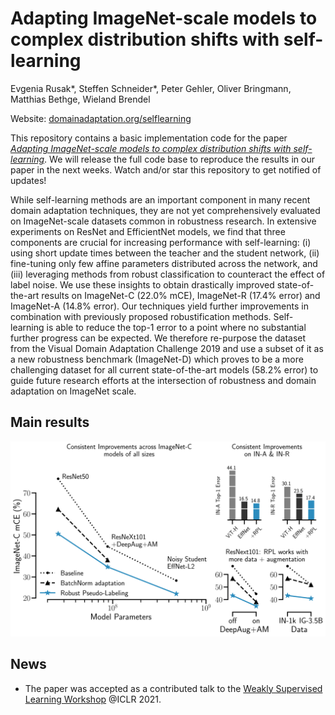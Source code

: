 # Adapting ImageNet-scale models to complex distribution shifts with self-learning

Evgenia Rusak*, Steffen Schneider*, Peter Gehler, Oliver Bringmann, Matthias Bethge, Wieland Brendel

Website: [domainadaptation.org/selflearning](https://domainadaptation.org/selflearning)

This repository contains a basic implementation code for the paper [*Adapting ImageNet-scale models to complex distribution shifts with self-learning*](https://arxiv.org/abs/2104.12928).
We will release the full code base to reproduce the results in our paper in the next weeks.
Watch and/or star this repository to get notified of updates!

While self-learning methods are an important component in many recent domain adaptation techniques, they are not yet comprehensively evaluated on ImageNet-scale datasets common in robustness research. In extensive experiments on ResNet and EfficientNet models, we find that three components are crucial for increasing performance with self-learning: (i) using short update times between the teacher and the student network, (ii) fine-tuning only few affine parameters distributed across the network, and (iii) leveraging methods from robust classification to counteract the effect of label noise. We use these insights to obtain drastically improved state-of-the-art results on ImageNet-C (22.0% mCE), ImageNet-R (17.4% error) and ImageNet-A (14.8% error). Our techniques yield further improvements in combination with previously proposed robustification methods. Self-learning is able to reduce the top-1 error to a point where no substantial further progress can be expected. We therefore re-purpose the dataset from the Visual Domain Adaptation Challenge 2019 and use a subset of it as a new robustness benchmark (ImageNet-D) which proves to be a more challenging dataset for all current state-of-the-art models (58.2% error) to guide future research efforts at the intersection of robustness and domain adaptation on ImageNet scale.

## Main results

![Example Figure](./figures/overview.svg)

## News

- The paper was accepted as a contributed talk to the [Weakly Supervised Learning Workshop](https://weasul.github.io/) @ICLR 2021.

